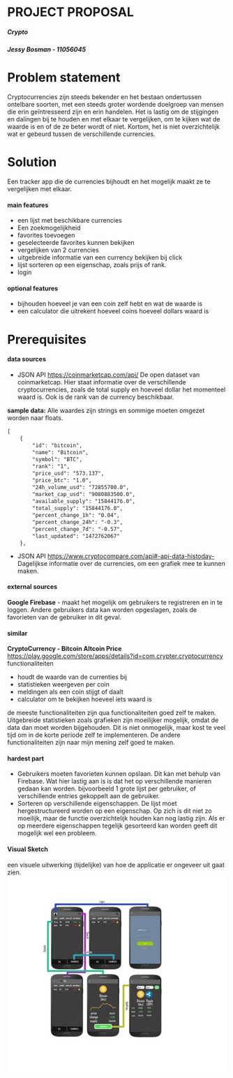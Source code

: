 # **PROJECT PROPOSAL**
##### ***Crypto***
##### **Jessy Bosman** - 11056045

# Problem statement
Cryptocurrencies zijn steeds bekender en het bestaan ondertussen ontelbare soorten, met een steeds groter wordende doelgroep van mensen die erin geïntresseerd zijn en erin handelen. Het is lastig om de stijgingen en dalingen bij te houden en met elkaar te vergelijken, om te kijken wat de waarde is en of de ze beter wordt of niet. Kortom, het is niet overzichtelijk wat er gebeurd tussen de verschillende currencies.
# Solution
Een tracker app die de currencies bijhoudt en het mogelijk maakt ze te vergelijken met elkaar. 

#### main features 
- een lijst met beschikbare currencies
- Een zoekmogelijkheid
- favorites toevoegen
- geselecteerde favorites kunnen bekijken
- vergelijken van 2 currencies
- uitgebreide informatie van een currency bekijken bij click
- lijst sorteren op een eigenschap, zoals prijs of rank.
- login

#### optional features
- bijhouden hoeveel je van een coin zelf hebt en wat de waarde is
- een calculator die uitrekent hoeveel coins hoeveel dollars waard is

# Prerequisites
#### data sources

- JSON API
https://coinmarketcap.com/api/
De open dataset van coinmarketcap. 
Hier staat informatie over de verschillende cryptocurrencies, zoals de total supply en hoeveel dollar het momenteel waard is. Ook is de rank van de currency beschikbaar.

**sample data:**
Alle waardes zijn strings en sommige moeten omgezet worden naar floats.

```
[
    {
        "id": "bitcoin",
        "name": "Bitcoin",
        "symbol": "BTC",
        "rank": "1",
        "price_usd": "573.137",
        "price_btc": "1.0",
        "24h_volume_usd": "72855700.0",
        "market_cap_usd": "9080883500.0",
        "available_supply": "15844176.0",
        "total_supply": "15844176.0",
        "percent_change_1h": "0.04",
        "percent_change_24h": "-0.3",
        "percent_change_7d": "-0.57",
        "last_updated": "1472762067"
    },
```

- JSON API
https://www.cryptocompare.com/api#-api-data-histoday-
Dagelijkse informatie over de currencies, om een grafiek mee te kunnen maken.

#### external sources
**Google Firebase** - maakt het mogelijk om gebruikers te registreren en in te loggen. Andere gebruikers data kan worden opgeslagen, zoals de favorieten van de gebruiker in dit geval.

#### similar
**CryptoCurrency - Bitcoin Altcoin Price**
https://play.google.com/store/apps/details?id=com.crypter.cryptocurrency
functionaliteiten
- houdt de waarde van de currenties bij
- statistieken weergeven per coin
- meldingen als een coin stijgt of daalt
- calculator om te bekijken hoeveel iets waard is

de meeste functionaliteiten zijn qua functionaliteiten goed zelf te maken. Uitgebreide statistieken zoals grafieken zijn moeilijker mogelijk, omdat de data dan moet worden bijgehouden. Dit is niet onmogelijk, maar kost te veel tijd om in de korte periode zelf te implementeren. De andere functionaliteiten zijn naar mijn mening zelf goed te maken.
#### hardest part
- Gebruikers moeten favorieten kunnen opslaan. Dit kan met behulp van Firebase. Wat hier lastig aan is is dat het op verschillende manieren gedaan kan worden. bijvoorbeeld 1 grote lijst per gebruiker, of verschillende entries gekoppelt aan de gebruiker. 
- Sorteren op verschillende eigenschappen. De lijst moet hergestructureerd worden op een eigenschap. Op zich is dit niet zo moeilijk, maar de functie overzichtelijk houden kan nog lastig zijn. Als er op meerdere eigenschappen tegelijk gesorteerd kan worden geeft dit mogelijk wel een probleem. 

#### Visual Sketch
een visuele uitwerking (tijdelijke) van hoe de applicatie er ongeveer uit gaat zien.
![VisualSketchImage](/doc/flow.jpg?raw=true)
